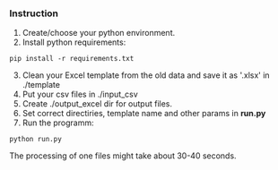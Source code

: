 ### Instruction
1. Create/choose your python environment.
2. Install python requirements:  
```shell
pip install -r requirements.txt
```
3. Clean your Excel template from the old data and save it as '.xlsx' in ./template
4. Put your csv files in ./input_csv
5. Create ./output_excel dir for output files.
6. Set correct directiries, template name and other params in **run.py**
7. Run the programm:
```shell
python run.py
```
The processing of one files might take about 30-40 seconds.
